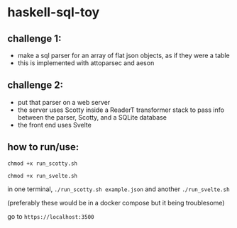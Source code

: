 # haskell-sql-toy

## challenge 1:
- make a sql parser for an array of flat json objects, as if they were a table
- this is implemented with attoparsec and aeson

## challenge 2:
- put that parser on a web server
- the server uses Scotty inside a ReaderT transformer stack to pass info between the parser, Scotty, and a SQLite database
- the front end uses Svelte

## how to run/use:
`chmod +x run_scotty.sh`

`chmod +x run_svelte.sh`

in one terminal, `./run_scotty.sh example.json` and another `./run_svelte.sh`

(preferably these would be in a docker compose but it being troublesome)

go to `https://localhost:3500`
